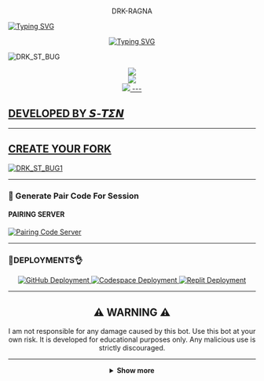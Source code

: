 # 
<p align="center">
DRK-RAGNA
</p>

<a href="https://git.io/typing-svg"><img src="https://readme-typing-svg.demolab.com?font=Black+Ops+One&size=50&pause=1000&color=DAA520&center=true&width=910&height=100&lines=THANKS FOR CHOOSING +DRK-RAGNA-MD;MULTI+DEVICE+WHATSAPP+BOT" alt="Typing SVG" /></a>
  </p>

<p <p align="center">
  <a href="https://git.io/typing-svg">
    <img src="https://readme-typing-svg.demolab.com?font=EB+Garamond&weight=800&size=28&duration=4000&pause=1000&random=false&width=435&lines=+𝑫𝑹𝑲-𝑹𝑨𝑮𝑵𝑨;WHATSAPP+ULTRA+x+BOT;DEVELOPED+BY+𝙎-𝙏𝞢𝞜" alt="Typing SVG" />
  </a>
</p>

![DRK_ST_BUG](https://i.imgur.com/ZTgzeeP.jpeg)
<p align="center">
<a href="https://www.youtube.com/@DRK-TECH"><img src="https://img.shields.io/badge/YouTube-ff0000?style=for-the-badge&logo=youtube&logoColor=ff000000&link=https://youtube.com/@DRK-TECH" /><br>
<a href="https://whatsapp.com/channel/0029Vakp0UnICVfe3I2Fe72w"><img src="https://img.shields.io/badge/WhatsApp Channel-25D366?style=for-the-badge&logo=whatsapp&logoColor=white&link=https://whatsapp.com/channel/0029VaG9VfPKWEKk1rxTQD20" /><br>
<a href="https://t.me/+13472314632"><img src="https://img.shields.io/badge/Telegram-00FFFF?style=for-the-badge&logo=telegram&logoColor=white" />
---

## DEVELOPED BY 𝙎-𝙏𝞢𝞜

---

## CREATE YOUR FORK
<a href="https://github.com/Bot-hostin/DRK_ST_BUG1/fork">
  <img title="DRK_ST_BUG1" src="https://img.shields.io/badge/FORK-DRK_ST_BUG1-red?color=red&style=for-the-badge&logo=stackshare">
</a>

---

### 🔐 Generate Pair Code For Session

#### PAIRING SERVER 
<a href="https://drk-tech-1.onrender.com/" target="_blank">
  <img alt="Pairing Code Server " src="https://img.shields.io/badge/PAIRING CODE-green?style=for-the-badge&logo=opencv&logoColor=white"/>
</a>

---

###  🐛DEPLOYMENTS👌

<div align="center">
  <!-- Badges for deployment -->
  <a href="https://youtu.be/AZg7UMMy6q8?si=_YyYGgUS1AL9oR-B" target="_blank">
    <img src="https://img.shields.io/badge/Deployment-GitHub-blue?style=for-the-badge&logo=github" alt="GitHub Deployment" />
  </a>
  <a href="https://youtu.be/4b1HNuaQx54?si=CSRoq27E8nS0AeNA" target="_blank">
    <img src="https://img.shields.io/badge/Deployment-Codespace-blue?style=for-the-badge&logo=github" alt="Codespace Deployment" />
  </a>
  <a href="https://youtu.be/yH2KCK0AD4I?si=F5tjgBpK4ZQO0F-x" target="_blank">
    <img src="https://img.shields.io/badge/Deployment-Replit-blue?style=for-the-badge&logo=replit" alt="Replit Deployment" />
  </a>
  
---

## ⚠️ WARNING ⚠️

I am not responsible for any damage caused by this bot. Use this bot at your own risk. It is developed for educational purposes only. Any malicious use is strictly discouraged.

---

<details>
  <summary><strong>Show more</strong></summary>


---

## Developer 💀

<a href="https://github.com/DRK-S-TEN">
  <img src="https://github.com/Bot-hostin.png" width="200" height="200" alt="DRK-S-TEN"/>
</a>
<p align="center"><strong>DRK-S-TEN</strong></p>

---

## Contributors 🤝

<a href="https://github.com/KangJinhuyk">
  <img src="https://github.com/KangJinhuyk.png" width="200" height="200" alt="toge012345"/>
</a>
<p align="center"><strong>SASAKI</strong

---

## GitHub Deployment

```yaml
name: Node.js CI

on:
  push:
    branches:
      - main
  pull_request:
    branches:
      - main
  schedule:
    - cron: '0 */6 * * *'  

jobs:
  build:

    runs-on: ubuntu-latest

    strategy:
      matrix:
        node-version: [20.x]

    steps:
    - name: Checkout repository
      uses: actions/checkout@v3

    - name: Set up Node.js
      uses: actions/setup-node@v3
      with:
        node-version: ${{ matrix.node-version }}

    - name: Install dependencies
      run: npm install

    - name: Install FFmpeg
      run: sudo apt-get install -y ffmpeg

    - name: Start application with timeout
      run: |
        timeout 21590s npm start  # Limits run to 5h 59m 50s

    - name: Save state (Optional)
      run: |
        ./save_state.sh
